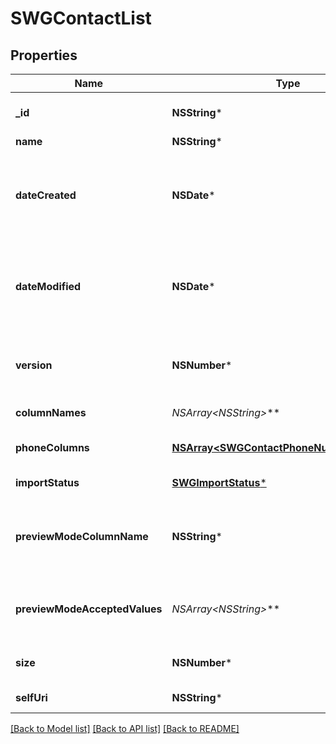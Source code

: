 # SWGContactList

## Properties
Name | Type | Description | Notes
------------ | ------------- | ------------- | -------------
**_id** | **NSString*** | The globally unique identifier for the object. | [optional] 
**name** | **NSString*** |  | [optional] 
**dateCreated** | **NSDate*** | Creation time of the entity. Date time is represented as an ISO-8601 string. For example: yyyy-MM-ddTHH:mm:ss.SSSZ | [optional] 
**dateModified** | **NSDate*** | Last modified time of the entity. Date time is represented as an ISO-8601 string. For example: yyyy-MM-ddTHH:mm:ss.SSSZ | [optional] 
**version** | **NSNumber*** | Required for updates, must match the version number of the most recent update | [optional] 
**columnNames** | **NSArray&lt;NSString*&gt;*** | the contact column names | 
**phoneColumns** | [**NSArray&lt;SWGContactPhoneNumberColumn&gt;***](SWGContactPhoneNumberColumn.md) | the columns containing phone numbers | 
**importStatus** | [**SWGImportStatus***](SWGImportStatus.md) | the status of the import process | [optional] 
**previewModeColumnName** | **NSString*** | the name of the column that holds the indicators for contacts that are to be dialed in preview mode only | [optional] 
**previewModeAcceptedValues** | **NSArray&lt;NSString*&gt;*** | list of user-defined values indicating the contact is to be dialed in preview mode only | [optional] 
**size** | **NSNumber*** | the number of contacts in the contact list | [optional] 
**selfUri** | **NSString*** | The URI for this object | [optional] 

[[Back to Model list]](../README.md#documentation-for-models) [[Back to API list]](../README.md#documentation-for-api-endpoints) [[Back to README]](../README.md)


